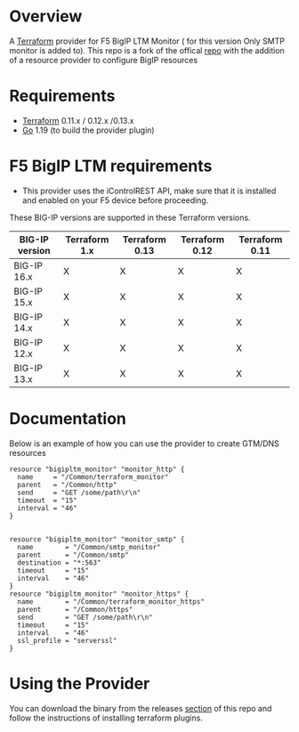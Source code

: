 # Overview

A [Terraform](terraform.io) provider for F5 BigIP LTM Monitor ( for this version Only SMTP monitor is added to). This repo is a fork of the offical [repo](https://github.com/F5Networks/terraform-provider-bigip)
with the addition of a resource provider to configure BigIP resources

# Requirements

- [Terraform](https://www.terraform.io/downloads.html) 0.11.x / 0.12.x /0.13.x
- [Go](https://golang.org/doc/install) 1.19 (to build the provider plugin)

# F5 BigIP LTM requirements

- This provider uses the iControlREST API, make sure that it is installed and enabled on your F5 device before proceeding.

These BIG-IP versions are supported in these Terraform versions.

| BIG-IP version | Terraform 1.x | Terraform 0.13 | Terraform 0.12 | Terraform 0.11 |
| -------------- | ------------- | -------------- | -------------- | -------------- |
| BIG-IP 16.x    | X             | X              | X              | X              |
| BIG-IP 15.x    | X             | X              | X              | X              |
| BIG-IP 14.x    | X             | X              | X              | X              |
| BIG-IP 12.x    | X             | X              | X              | X              |
| BIG-IP 13.x    | X             | X              | X              | X              |

# Documentation

Below is an example of how you can use the provider to create GTM/DNS resources

```
resource "bigipltm_monitor" "monitor_http" {
  name     = "/Common/terraform_monitor"
  parent   = "/Common/http"
  send     = "GET /some/path\r\n"
  timeout  = "15"
  interval = "46"
}


resource "bigipltm_monitor" "monitor_smtp" {
  name        = "/Common/smtp_monitor"
  parent      = "/Common/smtp"
  destination = "*:563"
  timeout     = "15"
  interval    = "46"
}
resource "bigipltm_monitor" "monitor_https" {
  name        = "/Common/terraform_monitor_https"
  parent      = "/Common/https"
  send        = "GET /some/path\r\n"
  timeout     = "15"
  interval    = "46"
  ssl_profile = "serverssl"
}
```

# Using the Provider

You can download the binary from the releases [section](https://github.com/anesh/terraform-provider-bigip/releases) of this repo and follow the instructions of installing terraform plugins.
